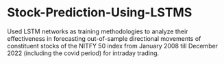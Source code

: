 # Stock-Prediction-Using-LSTMS
Used LSTM networks as training methodologies to analyze their effectiveness in forecasting out-of-sample directional movements of constituent stocks of the NITFY 50 index from January 2008 till December 2022 (including the covid period) for intraday trading.
